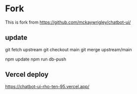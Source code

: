 # Fork
This is fork from https://github.com/mckaywrigley/chatbot-ui/

## update 
git fetch upstream
git checkout main
git merge upstream/main

npm update
npm run db-push

## Vercel deploy

https://chatbot-ui-rho-ten-95.vercel.app/